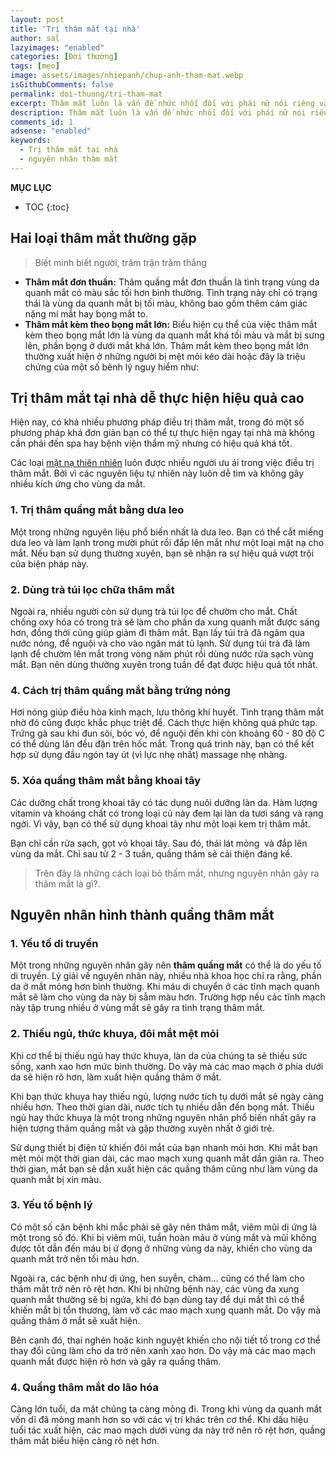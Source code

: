 ```yaml
---
layout: post
title: 'Trị thâm mắt tại nhà'
author: sal
lazyimages: "enabled"
categories: [Đời thường]
tags: [mẹo]
image: assets/images/nhiepanh/chup-anh-tham-mat.webp
isGithubComments: false
permalink: doi-thuong/tri-tham-mat
excerpt: Thâm mắt luôn là vấn đề nhức nhối đối với phái nữ nói riêng và mọi người người nói chung
description: Thâm mắt luôn là vấn đề nhức nhối đối với phái nữ nói riêng và mọi người người nói chung, vậy nguyên nhân do đâu và cách để xử lý quầng thâm mắt thế nào.
comments_id: 1
adsense: "enabled"
keywords:
  - Trị thâm mắt tại nhà
  - nguyên nhân thâm mắt
---
```


**MỤC LỤC**
* TOC
{:toc}

## **Hai loại thâm mắt thường gặp**

> Biết mình biết người, trăm trận trăm thắng

*   **Thâm mắt đơn thuần:** Thâm quầng mắt đơn thuần là tình trạng vùng da quanh mắt có màu sắc tối hơn bình thường. Tình trạng này chỉ có trạng thái là vùng da quanh mắt bị tối màu, không bao gồm thêm cảm giác nặng mí mắt hay bọng mắt to.
*   **Thâm mắt kèm theo bọng mắt lớn:** Biểu hiện cụ thể của việc thâm mắt kèm theo bọng mắt lớn là vùng da quanh mắt khá tối màu và mắt bị sưng lên, phần bọng ở dưới mắt khá lớn. Thâm mắt kèm theo bọng mắt lớn thường xuất hiện ở những người bị mệt mỏi kéo dài hoặc đây là triệu chứng của một số bênh lý nguy hiểm như:

## **Trị thâm mắt tại nhà dễ thực hiện hiệu quả cao**

Hiện nay, có khá nhiều phương pháp điều trị thâm mắt, trong đó một số phương pháp khá đơn giản bạn có thể tự thực hiện ngay tại nhà mà không cần phải đến spa hay bệnh viện thẩm mỹ nhưng có hiệu quả khá tốt. 

Các loại [mặt nạ thiên nhiên](https://thefaceshop.com.vn/blogs/cach-cham-soc-da/13-cach-lam-mat-na-chong-lao-hoa-tu-cac-nguyen-lieu-thien-nhien) luôn được nhiều người ưu ái trong việc điều trị thâm mắt. Bởi vì các nguyên liệu tự nhiên này luôn dễ tìm và không gây nhiều kích ứng cho vùng da mắt. 

### **1\. Trị thâm quầng mắt bằng dưa leo**

Một trong những nguyên liệu phổ biến nhất là dưa leo. Bạn có thể cắt miếng dưa leo và làm lạnh trong mười phút rồi đắp lên mắt như một loại mặt nạ cho mắt. Nếu bạn sử dụng thường xuyên, bạn sẽ nhận ra sự hiệu quả vượt trội của biện pháp này.

### **2\. Dùng trà túi lọc chữa thâm mắt**

Ngoài ra, nhiều người còn sử dụng trà túi lọc để chườm cho mắt. Chất chống oxy hóa có trong trà sẽ làm cho phần da xung quanh mắt được sáng hơn, đồng thời cũng giúp giảm đi thâm mắt. Bạn lấy túi trà đã ngâm qua nước nóng, để nguội và cho vào ngăn mát tủ lạnh. Sử dụng túi trà đã làm lạnh để chườm lên mắt trong vòng năm phút rồi dùng nước rửa sạch vùng mắt. Bạn nên dùng thường xuyên trong tuần để đạt được hiệu quả tốt nhất. 

### **4\. Cách trị thâm quầng mắt bằng trứng nóng**

Hơi nóng giúp điều hòa kinh mạch, lưu thông khí huyết. Tình trạng thâm mắt nhờ đó cũng được khắc phục triệt để. Cách thực hiện không quá phức tạp. Trứng gà sau khi đun sôi, bóc vỏ, để nguội đến khi còn khoảng 60 - 80 độ C có thể dùng lăn đều đặn trên hốc mắt. Trong quá trình này, bạn có thể kết hợp sử dụng đầu ngón tay út (vì lực nhẹ nhất) massage nhẹ nhàng.

### **5\. Xóa quầng thâm mắt bằng khoai tây**

Các dưỡng chất trong khoai tây có tác dụng nuôi dưỡng làn da. Hàm lượng vitamin và khoáng chất có trong loại củ này đem lại làn da tươi sáng và rạng ngời. Vì vậy, bạn có thể sử dụng khoai tây như một loại kem trị thâm mắt.

Bạn chỉ cần rửa sạch, gọt vỏ khoai tây. Sau đó, thái lát mỏng  và đắp lên vùng da mắt. Chỉ sau từ 2 - 3 tuần, quầng thâm sẽ cải thiện đáng kể. 

> Trên đây là những cách loại bỏ thấm mắt, nhưng nguyên nhân gây ra thâm mắt là gì?.

## **Nguyên nhân hình thành quầng thâm mắt**

### **1\. Yếu tố di truyền**

Một trong những nguyên nhân gây nên **thâm quầng mắt** có thể là do yếu tố di truyền. Lý giải về nguyên nhân này, nhiều nhà khoa học chỉ ra rằng, phần da ở mắt mỏng hơn bình thường. Khi máu di chuyển ở các tĩnh mạch quanh mắt sẽ làm cho vùng da này bị sẫm màu hơn. Trường hợp nếu các tĩnh mạch này tập trung nhiều ở vùng mắt sẽ gây ra tình trạng thâm mắt.

### **2\. Thiếu ngủ, thức khuya, đôi mắt mệt mỏi**

Khi cơ thể bị thiếu ngủ hay thức khuya, làn da của chúng ta sẽ thiếu sức sống, xanh xao hơn mức bình thường. Do vậy mà các mao mạch ở phía dưới da sẽ hiện rõ hơn, làm xuất hiện quầng thâm ở mắt.

Khi bạn thức khuya hay thiếu ngủ, lượng nước tích tụ dưới mắt sẽ ngày càng nhiều hơn. Theo thời gian dài, nước tích tụ nhiều dẫn đến bọng mắt. Thiếu ngủ hay thức khuya là một trong những nguyên nhân phổ biến nhất gây ra hiện tượng thâm quầng mắt và gặp thường xuyên nhất ở giới trẻ. 

Sử dụng thiết bị điện tử khiến đôi mắt của bạn nhanh mỏi hơn. Khi mắt bạn mệt mỏi một thời gian dài, các mao mạch xung quanh mắt dần giãn ra. Theo thời gian, mắt bạn sẽ dần xuất hiện các quầng thâm cũng như làm vùng da quanh mắt bị xỉn màu. 

### **3\. Yếu tố bệnh lý**

Có một số căn bệnh khi mắc phải sẽ gây nên thâm mắt, viêm mũi dị ứng là một trong số đó. Khi bị viêm mũi, tuần hoàn máu ở vùng mắt và mũi không được tốt dẫn đến máu bị ứ đọng ở những vùng da này, khiến cho vùng da quanh mắt trở nên tối màu hơn. 

Ngoài ra, các bệnh như dị ứng, hen suyễn, chàm… cũng có thể làm cho thâm mắt trở nên rõ rệt hơn. Khi bị những bệnh này, các vùng da xung quanh mắt thường sẽ bị ngứa, khi đó bạn dùng tay để dụi mắt thì có thể khiến mắt bị tổn thương, làm vỡ các mao mạch xung quanh mắt. Do vậy mà quầng thâm ở mắt sẽ xuất hiện.

Bên cạnh đó, thai nghén hoặc kinh nguyệt khiến cho nội tiết tố trong cơ thể thay đổi cũng làm cho da trở nên xanh xao hơn. Do vậy mà các mao mạch quanh mắt được hiện rõ hơn và gây ra quầng thâm. 

### **4\. Quầng thâm mắt do lão hóa**

Càng lớn tuổi, da mặt chúng ta càng mỏng đi. Trong khi vùng da quanh mắt vốn dĩ đã mỏng manh hơn so với các vị trí khác trên cơ thể. Khi dấu hiệu tuổi tác xuất hiện, các mao mạch dưới vùng da này trở nên rõ rệt hơn, quầng thâm mắt biểu hiện càng rõ nét hơn.

